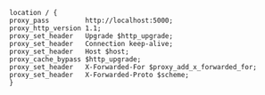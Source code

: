 		location / {
		proxy_pass         http://localhost:5000;
		proxy_http_version 1.1;
		proxy_set_header   Upgrade $http_upgrade;
		proxy_set_header   Connection keep-alive;
		proxy_set_header   Host $host;
		proxy_cache_bypass $http_upgrade;
		proxy_set_header   X-Forwarded-For $proxy_add_x_forwarded_for;
		proxy_set_header   X-Forwarded-Proto $scheme;
		}
